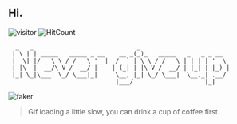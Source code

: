 
 <h2>Hi. </h2>
 
![visitor](https://visitor-badge.glitch.me/badge?page_id=xrkffgg.xrkffgg) ![HitCount](http://hits.dwyl.com/xrkffgg/xrkffgg.svg)

```
  _   _                             _                         
 | \ | | _____   _____ _ __    __ _(_)_   _____   _   _ _ __  
 |  \| |/ _ \ \ / / _ \ '__|  / _` | \ \ / / _ \ | | | | '_ \ 
 | |\  |  __/\ V /  __/ |    | (_| | |\ V /  __/ | |_| | |_) |
 |_| \_|\___| \_/ \___|_|     \__, |_| \_/ \___|  \__,_| .__/ 
                              |___/                    |_|    
```

![faker][faker]
> Gif loading a little slow, you can drink a cup of coffee first.

[faker]:https://user-images.githubusercontent.com/29775873/87002357-02b3c580-c1ec-11ea-9da8-38d5b437fbdf.gif
